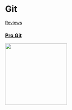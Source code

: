 # Git
[Reviews](git.md)

### [Pro Git](resources/9781484200773.md)
[<img src="covers/9781484200773.jpg" width="200"/>](resources/9781484200773.md)
